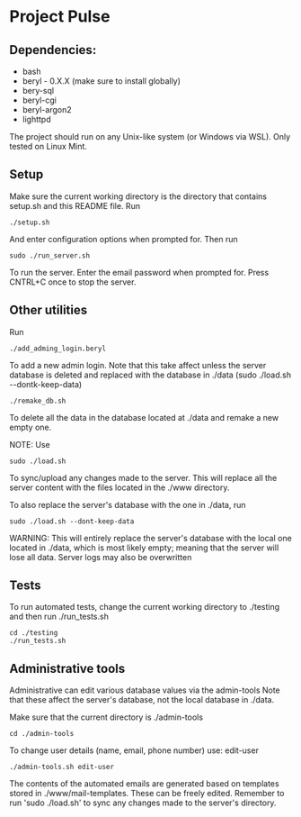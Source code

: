 # Project Pulse

## Dependencies:
- bash
- beryl - 0.X.X (make sure to install globally)
- bery-sql
- beryl-cgi
- beryl-argon2
- lighttpd

The project should run on any Unix-like system (or Windows via WSL). Only tested on Linux Mint.

## Setup
Make sure the current working directory is the directory that contains setup.sh and this README file.
Run
```
./setup.sh
```
And enter configuration options when prompted for.
Then run
```
sudo ./run_server.sh
```
To run the server. Enter the email password when prompted for. Press CNTRL+C once to stop the server.

## Other utilities
Run
```
./add_adming_login.beryl
```
To add a new admin login. Note that this take affect unless the server database is deleted and replaced with the database in ./data (sudo ./load.sh --dontk-keep-data)

```
./remake_db.sh
```
To delete all the data in the database located at ./data and remake a new empty one.

NOTE: Use
```
sudo ./load.sh
```
To sync/upload any changes made to the server. This will replace all the server content with the files located in the ./www directory.

To also replace the server's database with the one in ./data, run
```
sudo ./load.sh --dont-keep-data
```
WARNING: This will entirely replace the server's database with the local one located in ./data, which is most likely empty; meaning that the server will
lose all data. Server logs may also be overwritten

## Tests

To run automated tests, change the current working directory to ./testing and then run ./run_tests.sh
```
cd ./testing
./run_tests.sh
```

## Administrative tools

Administrative can edit various database values via the admin-tools
Note that these affect the server's database, not the local database in ./data.

Make sure that the current directory is ./admin-tools
```
cd ./admin-tools
```

To change user details (name, email, phone number) use:
edit-user
```
./admin-tools.sh edit-user
```

The contents of the automated emails are generated based on templates stored in ./www/mail-templates.
These can be freely edited. Remember to run 'sudo ./load.sh' to sync any changes made to the server's directory.
